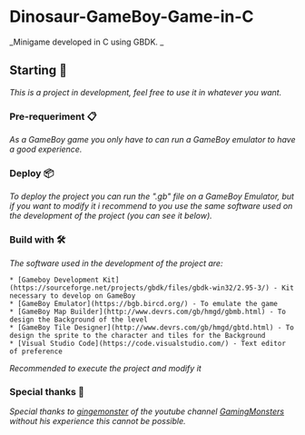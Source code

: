 # Dinosaur-GameBoy-Game-in-C
_Minigame developed in C using GBDK. _ 

## Starting 🚀
_This is a project in development, feel free to use it in whatever you want._

### Pre-requeriment 📋
_As a GameBoy game you only have to can run a GameBoy emulator to have a good experience._

### Deploy 📦
_To deploy the project you can run the ".gb" file  on a GameBoy Emulator, but if you want to modify it i recommend to you use the same software used on the development of the project (you can see it below)._

### Build with 🛠️
_The software used in the development of the project are:_

```
* [Gameboy Development Kit](https://sourceforge.net/projects/gbdk/files/gbdk-win32/2.95-3/) - Kit necessary to develop on GameBoy
* [GameBoy Emulator](https://bgb.bircd.org/) - To emulate the game
* [GameBoy Map Builder](http://www.devrs.com/gb/hmgd/gbmb.html) - To design the Background of the level
* [GameBoy Tile Designer](http://www.devrs.com/gb/hmgd/gbtd.html) - To design the sprite to the character and tiles for the Background
* [Visual Studio Code](https://code.visualstudio.com/) - Text editor of preference
```
_Recommended to execute the project and modify it_

### Special thanks 🎁
_Special thanks to [gingemonster](https://github.com/gingemonster) of the youtube channel [GamingMonsters](https://www.youtube.com/channel/UCMMhSfBStEti-Lqzs30HYWw) without his experience this cannot be possible._
